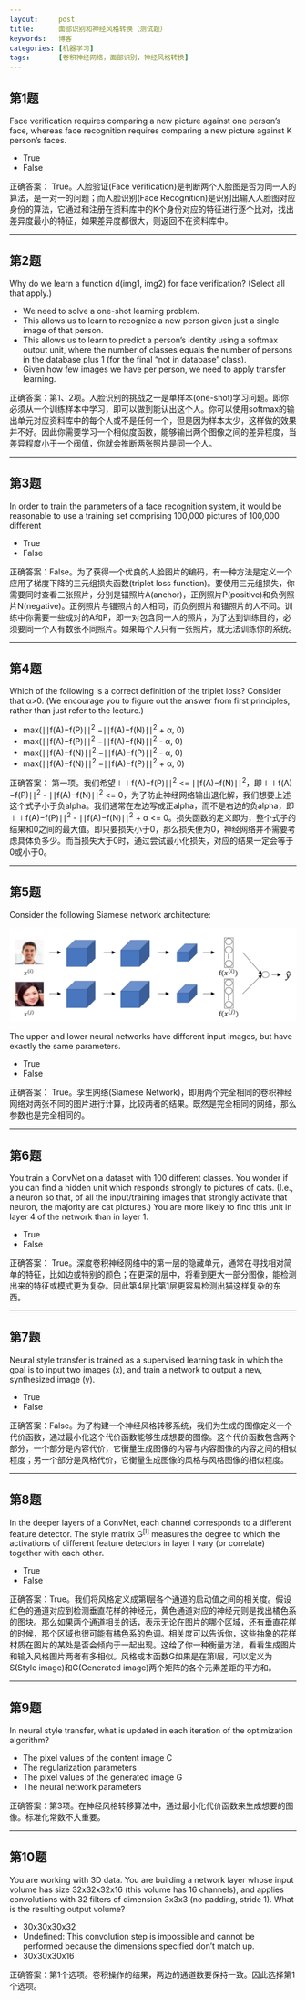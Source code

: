 ```yaml
---
layout:     post
title:      面部识别和神经风格转换（测试题）
keywords:   博客
categories: [机器学习]
tags:	    [卷积神经网络，面部识别，神经风格转换]
---
```




## 第1题

Face verification requires comparing a new picture against one person’s face, whereas face recognition requires comparing a new picture against K person’s faces.

- True
- False


正确答案： True。人脸验证(Face verification)是判断两个人脸图是否为同一人的算法，是一对一的问题；而人脸识别(Face Recognition)是识别出输入人脸图对应身份的算法，它通过和注册在资料库中的K个身份对应的特征进行逐个比对，找出差异度最小的特征，如果差异度都很大，则返回不在资料库中。

-------------------------------------

## 第2题

Why do we learn a function d(img1, img2) for face verification? (Select all that apply.)

- We need to solve a one-shot learning problem.
- This allows us to learn to recognize a new person given just a single image of that person.
- This allows us to learn to predict a person’s identity using a softmax output unit, where the number of classes equals the number of persons in the database plus 1 (for the final “not in database” class).
- Given how few images we have per person, we need to apply transfer learning.   

正确答案：第1、2项。人脸识别的挑战之一是单样本(one-shot)学习问题。即你必须从一个训练样本中学习，即可以做到能认出这个人。你可以使用softmax的输出单元对应资料库中的每个人或不是任何一个，但是因为样本太少，这样做的效果并不好。因此你需要学习一个相似度函数，能够输出两个图像之间的差异程度，当差异程度小于一个阀值，你就会推断两张照片是同一个人。

---------------------------------------------

## 第3题  

In order to train the parameters of a face recognition system, it would be reasonable to use a training set comprising 100,000 pictures of 100,000 different


- True
- False

正确答案：False。为了获得一个优良的人脸图片的编码，有一种方法是定义一个应用了梯度下降的三元组损失函数(triplet loss function)。要使用三元组损失，你需要同时查看三张照片，分别是锚照片A(anchor)，正例照片P(positive)和负例照片N(negative)。正例照片与锚照片的人相同，而负例照片和锚照片的人不同。训练中你需要一些成对的A和P，即一对包含同一人的照片，为了达到训练目的，必须要同一个人有数张不同照片。如果每个人只有一张照片，就无法训练你的系统。

---------------------------------------

## 第4题 

Which of the following is a correct definition of the triplet loss? Consider that α>0. (We encourage you to figure out the answer from first principles, rather than just refer to the lecture.)

- max(∣∣f(A)−f(P)∣∣<sup>2</sup> −∣∣f(A)−f(N)∣∣<sup>2</sup> + α, 0)
- max(∣∣f(A)−f(P)∣∣<sup>2</sup> −∣∣f(A)−f(N)∣∣<sup>2</sup> - α, 0)
- max(∣∣f(A)−f(N)∣∣<sup>2</sup> −∣∣f(A)−f(P)∣∣<sup>2</sup> - α, 0)
- max(∣∣f(A)−f(N)∣∣<sup>2</sup> −∣∣f(A)−f(P)∣∣<sup>2</sup> + α, 0)


正确答案： 第一项。我们希望∣∣f(A)−f(P)∣∣<sup>2</sup> <= ∣∣f(A)−f(N)∣∣<sup>2</sup>，即∣∣f(A)−f(P)∣∣<sup>2</sup> - ∣∣f(A)−f(N)∣∣<sup>2</sup> <= 0，为了防止神经网络输出退化解，我们想要上述这个式子小于负alpha。我们通常在左边写成正alpha，而不是右边的负alpha，即∣∣f(A)−f(P)∣∣<sup>2</sup> - ∣∣f(A)−f(N)∣∣<sup>2</sup> + α <= 0。损失函数的定义即为，整个式子的结果和0之间的最大值。即只要损失小于0，那么损失便为0，神经网络并不需要考虑具体负多少。而当损失大于0时，通过尝试最小化损失，对应的结果一定会等于0或小于0。

---------------------------------------

## 第5题

Consider the following Siamese network architecture:


   ![](/images/images_2018/8-27_01.png)   

The upper and lower neural networks have different input images, but have exactly the same parameters.


- True
- False
 

正确答案： True。孪生网络(Siamese Network)，即用两个完全相同的卷积神经网络对两张不同的图片进行计算，比较两者的结果。既然是完全相同的网络，那么参数也是完全相同的。

----------------------------------------------

## 第6题

You train a ConvNet on a dataset with 100 different classes. You wonder if you can find a hidden unit which responds strongly to pictures of cats. (I.e., a neuron so that, of all the input/training images that strongly activate that neuron, the majority are cat pictures.) You are more likely to find this unit in layer 4 of the network than in layer 1.

- True
- False


正确答案： True。深度卷积神经网络中的第一层的隐藏单元，通常在寻找相对简单的特征，比如边或特别的颜色；在更深的层中，将看到更大一部分图像，能检测出来的特征或模式更为复杂。因此第4层比第1层更容易检测出猫这样复杂的东西。

------------------------------------------

## 第7题

Neural style transfer is trained as a supervised learning task in which the goal is to input two images (x), and train a network to output a new, synthesized image (y).

- True
- False

正确答案：False。为了构建一个神经风格转移系统，我们为生成的图像定义一个代价函数，通过最小化这个代价函数能够生成想要的图像。这个代价函数包含两个部分，一个部分是内容代价，它衡量生成图像的内容与内容图像的内容之间的相似程度；另一个部分是风格代价，它衡量生成图像的风格与风格图像的相似程度。

----------------------------------------

## 第8题

In the deeper layers of a ConvNet, each channel corresponds to a different feature detector. The style matrix G<sup>[l]</sup> measures the degree to which the activations of different feature detectors in layer l vary (or correlate) together with each other.

- True
- False

正确答案：True。我们将风格定义成第l层各个通道的启动值之间的相关度。假设红色的通道对应到检测垂直花样的神经元，黄色通道对应的神经元则是找出橘色系的图块。那么如果两个通道相关的话，表示无论在图片的哪个区域，还有垂直花样的时候，那个区域也很可能有橘色系的色调。相关度可以告诉你，这些抽象的花样材质在图片的某处是否会倾向于一起出现。这给了你一种衡量方法，看看生成图片和输入风格图片两者有多相似。风格成本函数G如果是在第l层，可以定义为S(Style image)和G(Generated image)两个矩阵的各个元素差距的平方和。

-----------------------------

## 第9题

In neural style transfer, what is updated in each iteration of the optimization algorithm?

- The pixel values of the content image C
- The regularization parameters
- The pixel values of the generated image G
- The neural network parameters

正确答案：第3项。在神经风格转移算法中，通过最小化代价函数来生成想要的图像。标准化常数不大重要。

--------------------------------------

## 第10题

You are working with 3D data. You are building a network layer whose input volume has size 32x32x32x16 (this volume has 16 channels), and applies convolutions with 32 filters of dimension 3x3x3 (no padding, stride 1). What is the resulting output volume?

- 30x30x30x32
- Undefined: This convolution step is impossible and cannot be performed because the dimensions specified don’t match up.
- 30x30x30x16


正确答案：第1个选项。卷积操作的结果，两边的通道数要保持一致。因此选择第1个选项。



